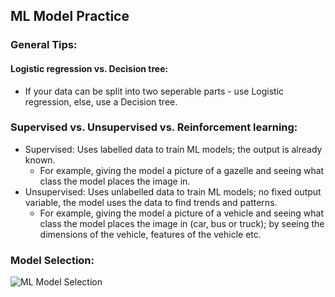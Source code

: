 ## ML Model Practice

### General Tips:
#### Logistic regression vs. Decision tree:
  - If your data can be split into two seperable parts - use Logistic regression, else, use a Decision tree.

### Supervised vs. Unsupervised vs. Reinforcement learning:
  - Supervised: Uses labelled data to train ML models; the output is already known.
    - For example, giving the model a picture of a gazelle and seeing what class the model places the image in.    
  - Unsupervised: Uses unlabelled data to train ML models; no fixed output variable, the model uses the data to find trends and patterns.
    - For example, giving the model a picture of a vehicle and seeing what class the model places the image in (car, bus or truck); by seeing the dimensions of the vehicle, features of the vehicle etc. 

### Model Selection:
![ML Model Selection](https://www.gatevidyalay.com/wp-content/uploads/2019/12/Machine-Learning-Models-768x636.png)
